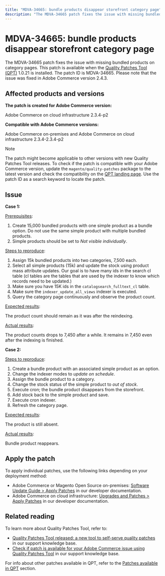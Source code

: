 ```yaml
---
title: "MDVA-34665: bundle products disappear storefront category page"
description: "The MDVA-34665 patch fixes the issue with missing bundled products on category pages. This patch is available when the [Quality Patches Tool (QPT)](/help/announcements/adobe-commerce-announcements/magento-quality-patches-released-new-tool-to-self-serve-quality-patches.md) 1.0.21 is installed. The patch ID is MDVA-34665. Please note that the issue was fixed in Adobe Commerce version 2.4.3."
---
```


# MDVA-34665: bundle products disappear storefront category page

The MDVA-34665 patch fixes the issue with missing bundled products on category pages. This patch is available when the [Quality Patches Tool (QPT)](/help/announcements/adobe-commerce-announcements/magento-quality-patches-released-new-tool-to-self-serve-quality-patches.md) 1.0.21 is installed. The patch ID is MDVA-34665. Please note that the issue was fixed in Adobe Commerce version 2.4.3.

## Affected products and versions

**The patch is created for Adobe Commerce version:**

Adobe Commerce on cloud infrastructure 2.3.4-p2

**Compatible with Adobe Commerce versions:**

Adobe Commerce on-premises and Adobe Commerce on cloud infrastructure 2.3.4-2.3.4-p2

>[!NOTE]
>
>The patch might become applicable to other versions with new Quality Patches Tool releases. To check if the patch is compatible with your Adobe Commerce version, update the `magento/quality-patches` package to the latest version and check the compatibility on the [QPT landing page](https://devdocs.magento.com/quality-patches/tool.html#patch-grid). Use the patch ID as a search keyword to locate the patch.

## Issue

**Case 1:**

<u>Prerequisites</u>:

1. Create 15,000 bundled products with one simple product as a bundle option. Do not use the same simple product with multiple bundled products.
1. Simple products should be set to *Not visible individually*.

<u>Steps to reproduce</u>:

1. Assign 15k bundled products into two categories, 7,500 each.
1. Select all simple products (15k) and update the stock using product mass attribute updates. Our goal is to have many ids in the search cl table (cl tables are the tables that are used by the indexer to know which records need to be updated.)
1. Make sure you have 15K ids in the `catalogsearch_fulltext_cl` table.
1. Make sure the `indexer_update_all_views` indexer is executed.
1. Query the category page continuously and observe the product count.

<u>Expected results</u>:

The product count should remain as it was after the reindexing.

<u>Actual results</u>:

The product counts drops to 7,450 after a while. It remains in 7,450 even after the indexing is finished.

**Case 2:**

<u>Steps to reproduce</u>:

1. Create a bundle product with an associated simple product as an option.
1. Change the indexer modes to *update on schedule*.
1. Assign the bundle product to a category.
1. Change the stock status of the simple product to *out of stock*.
1. Execute cron; the bundle product disappears from the storefront.
1. Add stock back to the simple product and save.
1. Execute cron indexer.
1. Refresh the category page.

<u>Expected results</u>:

The product is still absent.

<u>Actual results</u>:

Bundle product reappears.

## Apply the patch

To apply individual patches, use the following links depending on your deployment method:

* Adobe Commerce or Magento Open Source on-premises: [Software Update Guide > Apply Patches](https://devdocs.magento.com/guides/v2.4/comp-mgr/patching/mqp.html) in our developer documentation.
* Adobe Commerce on cloud infrastructure: [Upgrades and Patches > Apply Patches](https://devdocs.magento.com/cloud/project/project-patch.html) in our developer documentation.

## Related reading

To learn more about Quality Patches Tool, refer to:

* [Quality Patches Tool released: a new tool to self-serve quality patches](/help/announcements/adobe-commerce-announcements/magento-quality-patches-released-new-tool-to-self-serve-quality-patches.md) in our support knowledge base.
* [Check if patch is available for your Adobe Commerce issue using Quality Patches Tool](/help/support-tools/patches-available-in-qpt-tool/check-patch-for-magento-issue-with-magento-quality-patches.md) in our support knowledge base.

For info about other patches available in QPT, refer to the [Patches available in QPT](https://support.magento.com/hc/en-us/sections/360010506631-Patches-available-in-MQP-tool-) section.